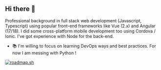 ## Hi there 👋

Professional background in full stack web development (Javascript, Typescript) using popular front-end frameworks like Vue (2.x) and Angular (17/18). I did some cross-platform mobile development too using Cordova / Ionic. I've got experience with Node for the back-end.

- 📚 I'm willing to focus on learning DevOps ways and best practices. For now I am messing with Python !
  
[![roadmap.sh](https://roadmap.sh/card/tall/677babf570129741a8a69545?variant=dark)](https://roadmap.sh)

<!--
**RAM-4/RAM-4** is a ✨ _special_ ✨ repository because its `README.md` (this file) appears on your GitHub profile.

Here are some ideas to get you started:

- 🔭 I’m currently working on ...
- 🌱 I’m currently learning ...
- 👯 I’m looking to collaborate on ...
- 🤔 I’m looking for help with ...
- 💬 Ask me about ...
- 📫 How to reach me: ...
- 😄 Pronouns: ...
- ⚡ Fun fact: ...
-->
